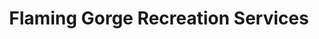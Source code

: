 ---
title: "Flaming Gorge Recreation Services"
url: /dutch-john/flaming-gorge-recreation-services/
shop: convenience
---